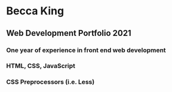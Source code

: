 # Becca King
## Web Development Portfolio 2021
### One year of experience in front end web development
### HTML, CSS, JavaScript
### CSS Preprocessors (i.e. Less)

